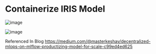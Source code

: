 # Containerize IRIS Model
 
![image](https://user-images.githubusercontent.com/41631964/219905599-2809ce88-decd-41d6-806d-fb9ed5125eb7.png)

![image](https://user-images.githubusercontent.com/41631964/220420545-f76c84b9-970f-4882-bc4d-3d21091e8024.png)

Referenced In Blog https://medium.com/@masterkeshav/decentralized-mlops-on-mlflow-productizing-model-for-scale-c99ed4ed625
